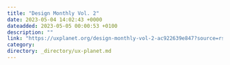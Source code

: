 ```yaml
---
title: "Design Monthly Vol. 2"
date: 2023-05-04 14:02:43 +0000
dateadded: 2023-05-05 00:00:53 +0100
description: ""
link: "https://uxplanet.org/design-monthly-vol-2-ac922639e847?source=rss----819cc2aaeee0---4"
category:
directory: _directory/ux-planet.md
---
```

